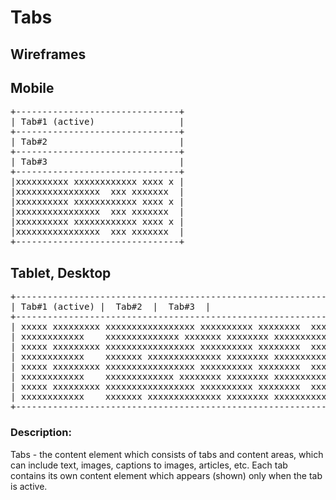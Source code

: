 # **Tabs**

## Wireframes

## Mobile


<pre>
+-------------------------------+
| Tab#1 (active)                |
+-------------------------------+
| Tab#2                         |
+-------------------------------+
| Tab#3                         |
+-------------------------------+
|xxxxxxxxxx xxxxxxxxxxxx xxxx x |
|xxxxxxxxxxxxxxxx  xxx xxxxxxx  |
|xxxxxxxxxx xxxxxxxxxxxx xxxx x |
|xxxxxxxxxxxxxxxx  xxx xxxxxxx  |
|xxxxxxxxxx xxxxxxxxxxxx xxxx x |
|xxxxxxxxxxxxxxxx  xxx xxxxxxx  |
+-------------------------------+
</pre>


## Tablet, Desktop
<pre>
+--------------------------------------------------------------------------------+
| Tab#1 (active) |  Tab#2  |  Tab#3  |                                           |
+--------------------------------------------------------------------------------+
| xxxxx xxxxxxxxx xxxxxxxxxxxxxxxxx xxxxxxxxxx xxxxxxxx  xxxxxxxxxxx  xxxxxxxxxx |
| xxxxxxxxxxxx    xxxxxxxxxxxxxx xxxxxxx xxxxxxxx xxxxxxxxxxxxxxxx xxxxxxxx xxxx |
| xxxxx xxxxxxxxx xxxxxxxxxxxxxxxxx xxxxxxxxxx xxxxxxxx  xxxxxxxxxxx  xxxxxxxxxx |
| xxxxxxxxxxxx    xxxxxxx xxxxxxxxxxxxxx xxxxxxxx xxxxxxxxxxxxxxxx xxxxxxxx xxxx |
| xxxxx xxxxxxxxx xxxxxxxxxxxxxxxxx xxxxxxxxxx xxxxxxxx  xxxxxxxxxxx  xxxxxxxxxx |
| xxxxxxxxxxxx    xxxxxxxxxxxxx xxxxxxxx xxxxxxxx xxxxxxxxxxxxxxxx xxxxxxxx xxxx |
| xxxxx xxxxxxxxx xxxxxxxxxxxxxxxxx xxxxxxxxxx xxxxxxxx  xxxxxxxxxxx  xxxxxxxxxx |
| xxxxxxxxxxxx    xxxxxxx xxxxxxxxxxxxxx xxxxxxxx xxxxxxxxxxxxxxxx xxxxxxxx xxxx |
+--------------------------------------------------------------------------------+
</pre>

### Description:
Tabs - the content element which consists of tabs and content areas, which can include text, images, captions to images, articles, etc. Each tab contains its own content element which appears (shown) only when the tab is active.